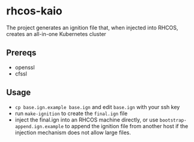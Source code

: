 # rhcos-kaio
The project generates an ignition file that, when injected into RHCOS, creates an all-in-one Kubernetes cluster

## Prereqs
* openssl
* cfssl

## Usage
* `cp base.ign.example base.ign` and edit `base.ign` with your ssh key
* run `make-ignition` to create the `final.ign` file
* inject the final.ign into an RHCOS machine directly, or use `bootstrap-append.ign.example` to append the ignition file from another host if the injection mechanism does not allow large files.
